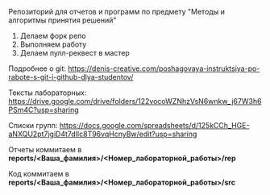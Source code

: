 Репозиторий для отчетов и программ по предмету "Методы и алгоритмы принятия решений"

1. Делаем форк репо
1. Выполняем работу
1. Делаем пулл-реквест в мастер

Подробнее о git: https://denis-creative.com/poshagovaya-instruktsiya-po-rabote-s-git-i-github-dlya-studentov/

Тексты лабораторных: https://drive.google.com/drive/folders/122vocoWZNhzVsN6wnkw_j67W3h6PSm4C?usp=sharing

Списки групп: https://docs.google.com/spreadsheets/d/125kCCh_HGE-aNXQU2pt7jgiD4t7dIlc8T96vqHcnyBw/edit?usp=sharing



Отчеты коммитаем в **reports/<Ваша_фамилия>/<Номер_лабораторной_работы>/rep**

Код коммитаем в **reports/<Ваша_фамилия>/<Номер_лабораторной_работы>/src**

